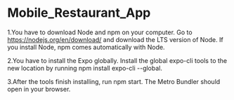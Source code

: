 # Mobile_Restaurant_App

1.You have to download Node and npm on your computer. Go to https://nodejs.org/en/download/ and download the LTS version of Node.
If you install Node, npm comes automatically with Node.

2.You have to install the Expo globally. Install the global expo-cli tools to the new location by running 
npm install expo-cli --global.

3.After the tools finish installing, run npm start. The Metro Bundler should open in your browser.

